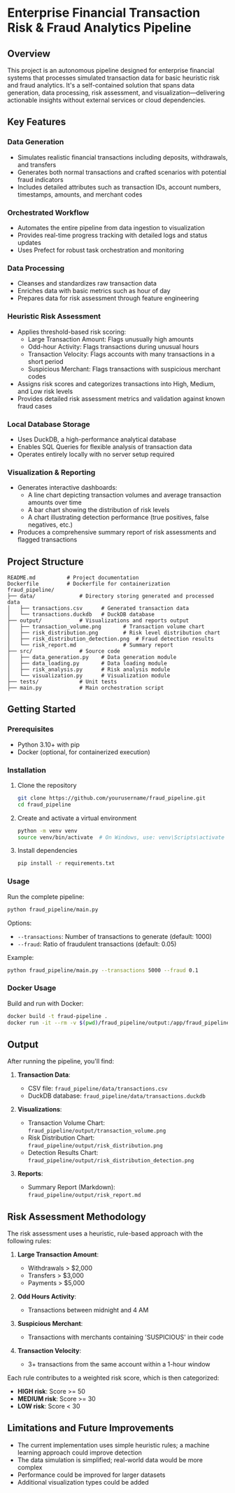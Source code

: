 # Enterprise Financial Transaction Risk & Fraud Analytics Pipeline

## Overview

This project is an autonomous pipeline designed for enterprise financial systems that processes simulated transaction data for basic heuristic risk and fraud analytics. It's a self-contained solution that spans data generation, data processing, risk assessment, and visualization—delivering actionable insights without external services or cloud dependencies.

## Key Features

### Data Generation

- Simulates realistic financial transactions including deposits, withdrawals, and transfers
- Generates both normal transactions and crafted scenarios with potential fraud indicators
- Includes detailed attributes such as transaction IDs, account numbers, timestamps, amounts, and merchant codes

### Orchestrated Workflow

- Automates the entire pipeline from data ingestion to visualization
- Provides real-time progress tracking with detailed logs and status updates
- Uses Prefect for robust task orchestration and monitoring

### Data Processing

- Cleanses and standardizes raw transaction data
- Enriches data with basic metrics such as hour of day
- Prepares data for risk assessment through feature engineering

### Heuristic Risk Assessment

- Applies threshold-based risk scoring:
  - Large Transaction Amount: Flags unusually high amounts
  - Odd-hour Activity: Flags transactions during unusual hours
  - Transaction Velocity: Flags accounts with many transactions in a short period
  - Suspicious Merchant: Flags transactions with suspicious merchant codes
- Assigns risk scores and categorizes transactions into High, Medium, and Low risk levels
- Provides detailed risk assessment metrics and validation against known fraud cases

### Local Database Storage

- Uses DuckDB, a high-performance analytical database
- Enables SQL Queries for flexible analysis of transaction data
- Operates entirely locally with no server setup required

### Visualization & Reporting

- Generates interactive dashboards:
  - A line chart depicting transaction volumes and average transaction amounts over time
  - A bar chart showing the distribution of risk levels
  - A chart illustrating detection performance (true positives, false negatives, etc.)
- Produces a comprehensive summary report of risk assessments and flagged transactions

## Project Structure

```
README.md          # Project documentation
Dockerfile         # Dockerfile for containerization
fraud_pipeline/
├── data/              # Directory storing generated and processed data
│   ├── transactions.csv      # Generated transaction data
│   └── transactions.duckdb   # DuckDB database
├── output/            # Visualizations and reports output
│   ├── transaction_volume.png       # Transaction volume chart
│   ├── risk_distribution.png        # Risk level distribution chart
│   ├── risk_distribution_detection.png  # Fraud detection results
│   └── risk_report.md               # Summary report
├── src/               # Source code
│   ├── data_generation.py    # Data generation module
│   ├── data_loading.py       # Data loading module
│   ├── risk_analysis.py      # Risk analysis module
│   └── visualization.py      # Visualization module
├── tests/             # Unit tests
├── main.py            # Main orchestration script
```

## Getting Started

### Prerequisites

- Python 3.10+ with pip
- Docker (optional, for containerized execution)

### Installation

1. Clone the repository

   ```bash
   git clone https://github.com/yourusername/fraud_pipeline.git
   cd fraud_pipeline
   ```

2. Create and activate a virtual environment

   ```bash
   python -m venv venv
   source venv/bin/activate  # On Windows, use: venv\Scripts\activate
   ```

3. Install dependencies
   ```bash
   pip install -r requirements.txt
   ```

### Usage

Run the complete pipeline:

```bash
python fraud_pipeline/main.py
```

Options:

- `--transactions`: Number of transactions to generate (default: 1000)
- `--fraud`: Ratio of fraudulent transactions (default: 0.05)

Example:

```bash
python fraud_pipeline/main.py --transactions 5000 --fraud 0.1
```

### Docker Usage

Build and run with Docker:

```bash
docker build -t fraud-pipeline .
docker run -it --rm -v $(pwd)/fraud_pipeline/output:/app/fraud_pipeline/output fraud-pipeline
```

## Output

After running the pipeline, you'll find:

1. **Transaction Data**:

   - CSV file: `fraud_pipeline/data/transactions.csv`
   - DuckDB database: `fraud_pipeline/data/transactions.duckdb`

2. **Visualizations**:

   - Transaction Volume Chart: `fraud_pipeline/output/transaction_volume.png`
   - Risk Distribution Chart: `fraud_pipeline/output/risk_distribution.png`
   - Detection Results Chart: `fraud_pipeline/output/risk_distribution_detection.png`

3. **Reports**:
   - Summary Report (Markdown): `fraud_pipeline/output/risk_report.md`

## Risk Assessment Methodology

The risk assessment uses a heuristic, rule-based approach with the following rules:

1. **Large Transaction Amount**:

   - Withdrawals > $2,000
   - Transfers > $3,000
   - Payments > $5,000

2. **Odd Hours Activity**:

   - Transactions between midnight and 4 AM

3. **Suspicious Merchant**:

   - Transactions with merchants containing 'SUSPICIOUS' in their code

4. **Transaction Velocity**:
   - 3+ transactions from the same account within a 1-hour window

Each rule contributes to a weighted risk score, which is then categorized:

- **HIGH risk**: Score >= 50
- **MEDIUM risk**: Score >= 30
- **LOW risk**: Score < 30

## Limitations and Future Improvements

- The current implementation uses simple heuristic rules; a machine learning approach could improve detection
- The data simulation is simplified; real-world data would be more complex
- Performance could be improved for larger datasets
- Additional visualization types could be added
